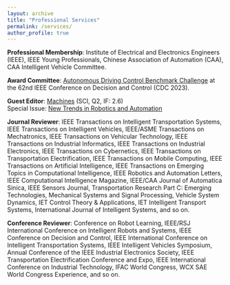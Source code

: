 ```yaml
---
layout: archive
title: "Professional Services"
permalink: /services/
author_profile: true
---
```


**Professional Membership**: Institute of Electrical and Electronics Engineers (IEEE), IEEE Young Professionals, Chinese Association of Automation (CAA), CAA Intelligent Vehicle Committee.

**Award Committee**: [Autonomous Driving Control Benchmark Challenge](https://cdc2023.ieeecss.org/benchmark-challenge/) at the 62nd IEEE Conference on Decision and Control (CDC 2023).

**Guest Editor**: [Machines](https://www.mdpi.com/journal/machines) (SCI, Q2, IF: 2.6)<br>
Special Issue: [New Trends in Robotics and Automation](https://www.mdpi.com/journal/machines/special_issues/7DR1AL0KQ5)

**Journal Reviewer**: IEEE Transactions on Intelligent Transportation Systems, IEEE Transactions on Intelligent Vehicles, IEEE/ASME Transactions on Mechatronics, IEEE Transactions on Vehicular Technology, IEEE Transactions on Industrial Informatics, IEEE Transactions on Industrial Electronics, IEEE Transactions on Cybernetics, IEEE Transactions on Transportation Electrification, IEEE Transactions on Mobile Computing, IEEE Transactions on Artificial Intelligence, IEEE Transactions on Emerging Topics in Computational Intelligence, IEEE Robotics and Automation Letters, IEEE Computational Intelligence Magazine, IEEE/CAA Journal of Automatica Sinica, IEEE Sensors Journal, Transportation Research Part C: Emerging Technologies, Mechanical Systems and Signal Processing, Vehicle System Dynamics, IET Control Theory & Applications, IET Intelligent Transport Systems, International Journal of Intelligent Systems, and so on.

**Conference Reviewer**:  Conference on Robot Learning, IEEE/RSJ International Conference on Intelligent Robots and Systems, IEEE Conference on Decision and Control, IEEE International Conference on Intelligent Transportation Systems, IEEE Intelligent Vehicles Symposium, Annual Conference of the IEEE Industrial Electronics Society, IEEE Transportation Electrification Conference and Expo, IEEE International Conference on Industrial Technology, IFAC World Congress, WCX SAE World Congress Experience, and so on.


